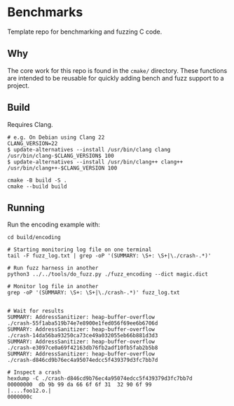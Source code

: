 # Benchmarks

Template repo for benchmarking and fuzzing C code.

## Why

The core work for this repo is found in the `cmake/` directory. These functions are intended to
be reusable for quickly adding bench and fuzz support to a project.

## Build

Requires Clang.

```
# e.g. On Debian using Clang 22
CLANG_VERSION=22
$ update-alternatives --install /usr/bin/clang clang /usr/bin/clang-$CLANG_VERSION$ 100
$ update-alternatives --install /usr/bin/clang++ clang++ /usr/bin/clang++-$CLANG_VERSION 100
```

```
cmake -B build -S .
cmake --build build
```

## Running

Run the encoding example with:

```
cd build/encoding

# Starting monitoring log file on one terminal
tail -F fuzz_log.txt | grep -oP '(SUMMARY: \S+: \S+|\./crash-.*)'

# Run fuzz harness in another
python3 ../../tools/do_fuzz.py ./fuzz_encoding --dict magic.dict 

# Monitor log file in another
grep -oP '(SUMMARY: \S+: \S+|\./crash-.*)' fuzz_log.txt


# Wait for results
SUMMARY: AddressSanitizer: heap-buffer-overflow
./crash-55f1aba519b74e7e8900e1fed056f69ee6b6706d
SUMMARY: AddressSanitizer: heap-buffer-overflow
./crash-14da56ba93250ca73ce49a032055eb66b881d3d3
SUMMARY: AddressSanitizer: heap-buffer-overflow
./crash-e3097ce0a69f42163db76fb2adf10fb5fab2b5b8
SUMMARY: AddressSanitizer: heap-buffer-overflow
./crash-d846cd9b76ec4a95074edcc5f439379d3fc7bb7d

# Inspect a crash
hexdump -C ./crash-d846cd9b76ec4a95074edcc5f439379d3fc7bb7d 
00000000  db 9b 99 da 66 6f 6f 31  32 90 6f 99              |....foo12.o.|
0000000c
```